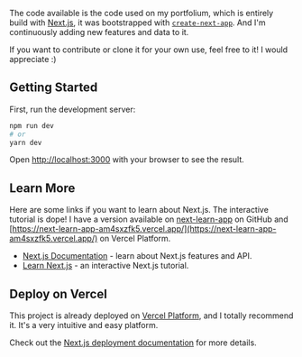 The code available is the code used on my portfolium, which is entirely build with [Next.js](https://nextjs.org/), it was bootstrapped with [`create-next-app`](https://github.com/vercel/next.js/tree/canary/packages/create-next-app). And I'm continuously adding new features and data to it.

If you want to contribute or clone it for your own use, feel free to it! I would appreciate :)

## Getting Started

First, run the development server:

```bash
npm run dev
# or
yarn dev
```

Open [http://localhost:3000](http://localhost:3000) with your browser to see the result.

## Learn More

Here are some links if you want to learn about Next.js. The interactive tutorial is dope! I have a version available on [next-learn-app](https://github.com/luk3skyw4lker/next-learn-app) on GitHub and [https://next-learn-app-am4sxzfk5.vercel.app/](https://next-learn-app-am4sxzfk5.vercel.app/) on Vercel Platform.

- [Next.js Documentation](https://nextjs.org/docs) - learn about Next.js features and API.
- [Learn Next.js](https://nextjs.org/learn) - an interactive Next.js tutorial.

## Deploy on Vercel

This project is already deployed on [Vercel Platform](https://vercel.com/import?utm_medium=default-template&filter=next.js&utm_source=create-next-app&utm_campaign=create-next-app-readme), and I totally recommend it. It's a very intuitive and easy platform.

Check out the [Next.js deployment documentation](https://nextjs.org/docs/deployment) for more details.
